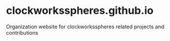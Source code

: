 # clockworksspheres.github.io
Organization website for clockworksspheres related projects and contributions
